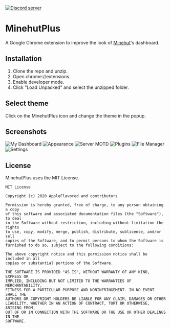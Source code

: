 <a href="https://discord.gg/zx6n4xUUHB"><img src="https://img.shields.io/discord/222078108977594368?color=5865F2&logo=discord&logoColor=white" alt="Discord server" /></a>

# MinehutPlus
A Google Chrome extension to improve the look of [Minehut](https://www.minehut.com)'s dashboard.

## Installation
1. Clone the repo and unzip.
2. Open chrome://extensions.
3. Enable developer mode.
4. Click "Load Unpacked" and select the unzipped folder.

## Select theme
Click on the MinehutPlus icon and change the theme in the popup.

## Screenshots
![My Dashboard](https://i.imgur.com/TcnDNjY.png)
![Appearance](https://i.imgur.com/0T7P1Xv.png)
![Server MOTD](https://i.imgur.com/ydaT6N1.png)
![Plugins](https://i.imgur.com/klzhv2D.png)
![File Manager](https://i.imgur.com/RpeWKyx.png)
![Settings](https://i.imgur.com/K2vIqdl.png)

## License
MinehutPlus uses the MIT License.

```
MIT License

Copyright (c) 2020 AppleFlavored and contributors

Permission is hereby granted, free of charge, to any person obtaining a copy
of this software and associated documentation files (the "Software"), to deal
in the Software without restriction, including without limitation the rights
to use, copy, modify, merge, publish, distribute, sublicense, and/or sell
copies of the Software, and to permit persons to whom the Software is
furnished to do so, subject to the following conditions:

The above copyright notice and this permission notice shall be included in all
copies or substantial portions of the Software.

THE SOFTWARE IS PROVIDED "AS IS", WITHOUT WARRANTY OF ANY KIND, EXPRESS OR
IMPLIED, INCLUDING BUT NOT LIMITED TO THE WARRANTIES OF MERCHANTABILITY,
FITNESS FOR A PARTICULAR PURPOSE AND NONINFRINGEMENT. IN NO EVENT SHALL THE
AUTHORS OR COPYRIGHT HOLDERS BE LIABLE FOR ANY CLAIM, DAMAGES OR OTHER
LIABILITY, WHETHER IN AN ACTION OF CONTRACT, TORT OR OTHERWISE, ARISING FROM,
OUT OF OR IN CONNECTION WITH THE SOFTWARE OR THE USE OR OTHER DEALINGS IN THE
SOFTWARE.
```

